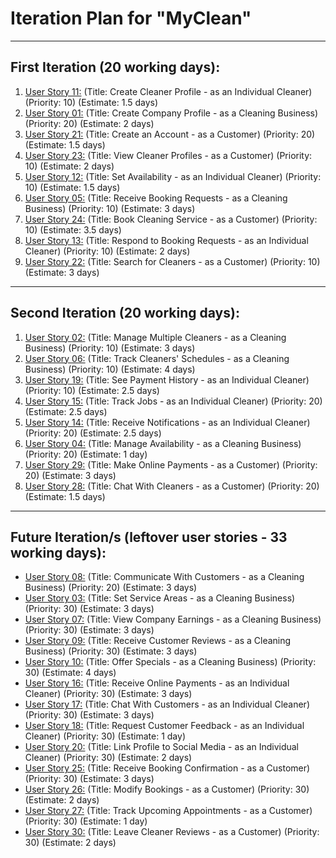 # Iteration Plan for "MyClean"

***
## First Iteration (20 working days):
1. [User Story 11:](./user_stories/user_story_11.md) (Title: Create Cleaner Profile - as an Individual Cleaner) (Priority: 10) (Estimate: 1.5 days)
2. [User Story 01:](./user_stories/user_story_01.md) (Title: Create Company Profile - as a Cleaning Business) (Priority: 20) (Estimate: 2 days)
3. [User Story 21:](./user_stories/user_story_21.md) (Title: Create an Account - as a Customer) (Priority: 20) (Estimate: 1.5 days)
4. [User Story 23:](./user_stories/user_story_23.md) (Title: View Cleaner Profiles - as a Customer) (Priority: 10) (Estimate: 2 days)
5. [User Story 12:](./user_stories/user_story_12.md) (Title: Set Availability - as an Individual Cleaner) (Priority: 10) (Estimate: 1.5 days)
6. [User Story 05:](./user_stories/user_story_05.md) (Title: Receive Booking Requests - as a Cleaning Business) (Priority: 10) (Estimate: 3 days)
7. [User Story 24:](./user_stories/user_story_24.md) (Title: Book Cleaning Service - as a Customer) (Priority: 10) (Estimate: 3.5 days)
8. [User Story 13:](./user_stories/user_story_13.md) (Title: Respond to Booking Requests - as an Individual Cleaner) (Priority: 10) (Estimate: 2 days)
9. [User Story 22:](./user_stories/user_story_22.md) (Title: Search for Cleaners - as a Customer) (Priority: 10) (Estimate: 3 days)

***
## Second Iteration (20 working days):
1. [User Story 02:](./user_stories/user_story_02.md) (Title: Manage Multiple Cleaners - as a Cleaning Business) (Priority: 10) (Estimate: 3 days)
2. [User Story 06:](./user_stories/user_story_06.md) (Title: Track Cleaners' Schedules - as a Cleaning Business) (Priority: 10) (Estimate: 4 days)
3. [User Story 19:](./user_stories/user_story_19.md) (Title: See Payment History - as an Individual Cleaner) (Priority: 10) (Estimate: 2.5 days)
4. [User Story 15:](./user_stories/user_story_15.md) (Title: Track Jobs - as an Individual Cleaner) (Priority: 20) (Estimate: 2.5 days)
5. [User Story 14:](./user_stories/user_story_14.md) (Title: Receive Notifications - as an Individual Cleaner) (Priority: 20) (Estimate: 2.5 days)
6. [User Story 04:](./user_stories/user_story_04.md) (Title: Manage Availability - as a Cleaning Business) (Priority: 20) (Estimate: 1 day)
7. [User Story 29:](./user_stories/user_story_29.md) (Title: Make Online Payments - as a Customer) (Priority: 20) (Estimate: 3 days)
8. [User Story 28:](./user_stories/user_story_28.md) (Title: Chat With Cleaners - as a Customer) (Priority: 20) (Estimate: 1.5 days)

***
## Future Iteration/s (leftover user stories - 33 working days):
* [User Story 08:](./user_stories/user_story_08.md) (Title: Communicate With Customers - as a Cleaning Business) (Priority: 20) (Estimate: 3 days)
* [User Story 03:](./user_stories/user_story_03.md) (Title: Set Service Areas - as a Cleaning Business) (Priority: 30) (Estimate: 3 days)
* [User Story 07:](./user_stories/user_story_07.md) (Title: View Company Earnings - as a Cleaning Business) (Priority: 30) (Estimate: 3 days)
* [User Story 09:](./user_stories/user_story_09.md) (Title: Receive Customer Reviews - as a Cleaning Business) (Priority: 30) (Estimate: 3 days)
* [User Story 10:](./user_stories/user_story_10.md) (Title: Offer Specials - as a Cleaning Business) (Priority: 30) (Estimate: 4 days)
* [User Story 16:](./user_stories/user_story_16.md) (Title: Receive Online Payments - as an Individual Cleaner) (Priority: 30) (Estimate: 3 days)
* [User Story 17:](./user_stories/user_story_17.md) (Title: Chat With Customers - as an Individual Cleaner) (Priority: 30) (Estimate: 3 days)
* [User Story 18:](./user_stories/user_story_18.md) (Title: Request Customer Feedback - as an Individual Cleaner) (Priority: 30) (Estimate: 1 day)
* [User Story 20:](./user_stories/user_story_20.md) (Title: Link Profile to Social Media - as an Individual Cleaner) (Priority: 30) (Estimate: 2 days)
* [User Story 25:](./user_stories/user_story_25.md) (Title: Receive Booking Confirmation - as a Customer) (Priority: 30) (Estimate: 3 days)
* [User Story 26:](./user_stories/user_story_26.md) (Title: Modify Bookings - as a Customer) (Priority: 30) (Estimate: 2 days)
* [User Story 27:](./user_stories/user_story_27.md) (Title: Track Upcoming Appointments - as a Customer) (Priority: 30) (Estimate: 1 day)
* [User Story 30:](./user_stories/user_story_30.md) (Title: Leave Cleaner Reviews - as a Customer) (Priority: 30) (Estimate: 2 days)